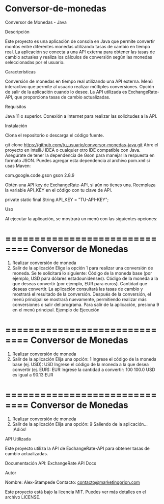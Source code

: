# Conversor-de-monedas

Conversor de Monedas - Java

Descripción

Este proyecto es una aplicación de consola en Java que permite convertir montos entre diferentes monedas utilizando tasas de cambio en tiempo real. La aplicación se conecta a una API externa para obtener las tasas de cambio actuales y realiza los cálculos de conversión según las monedas seleccionadas por el usuario.

Características

Conversión de monedas en tiempo real utilizando una API externa.
Menú interactivo que permite al usuario realizar múltiples conversiones.
Opción de salir de la aplicación cuando lo desee.
La API utilizada es ExchangeRate-API, que proporciona tasas de cambio actualizadas.


Requisitos

Java 11 o superior.
Conexión a Internet para realizar las solicitudes a la API.


Instalación

Clona el repositorio o descarga el código fuente.

git clone https://github.com/tu_usuario/conversor-monedas-java.git
Abre el proyecto en IntelliJ IDEA o cualquier otro IDE compatible con Java.
Asegúrate de tener la dependencia de Gson para manejar la respuesta en formato JSON. Puedes agregar esta dependencia al archivo pom.xml si usas Maven:

<dependency>
    <groupId>com.google.code.gson</groupId>
    <artifactId>gson</artifactId>
    <version>2.8.9</version>
</dependency>

Obtén una API key de ExchangeRate-API, si aún no tienes una.
Reemplaza la variable API_KEY en el código con tu clave de API.


private static final String API_KEY = "TU-API-KEY";


Uso

Al ejecutar la aplicación, se mostrará un menú con las siguientes opciones:

==============================
 Conversor de Monedas
==============================
1. Realizar conversión de moneda
9. Salir de la aplicación
Elige la opción 1 para realizar una conversión de moneda. Se te solicitará lo siguiente:
Código de la moneda base (por ejemplo, USD para dólares estadounidenses).
Código de la moneda a la que deseas convertir (por ejemplo, EUR para euros).
Cantidad que deseas convertir.
La aplicación consultará las tasas de cambio y mostrará el resultado de la conversión. Después de la conversión, el menú principal se mostrará nuevamente, permitiendo realizar más conversiones o salir del programa.
Para salir de la aplicación, presiona 9 en el menú principal.
Ejemplo de Ejecución


==============================
 Conversor de Monedas
==============================
1. Realizar conversión de moneda
9. Salir de la aplicación
Elija una opción: 1
Ingrese el código de la moneda base (ej. USD): USD
Ingrese el código de la moneda a la que desea convertir (ej. EUR): EUR
Ingrese la cantidad a convertir: 100
100.0 USD es igual a 90.13 EUR

==============================
 Conversor de Monedas
==============================
1. Realizar conversión de moneda
9. Salir de la aplicación
Elija una opción: 9
Saliendo de la aplicación... ¡Adiós!


API Utilizada

Este proyecto utiliza la API de ExchangeRate-API para obtener tasas de cambio actualizadas.

Documentación API: ExchangeRate API Docs

Autor

Nombre: Alex-Stampede
Contacto: contacto@marketingorion.com

Este proyecto está bajo la licencia MIT. Puedes ver más detalles en el archivo LICENSE.
